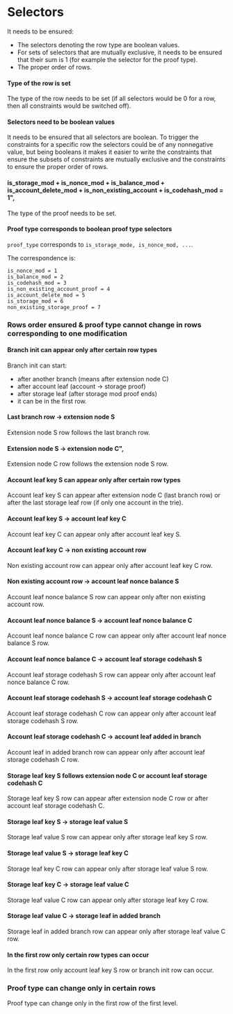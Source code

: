 # Selectors

It needs to be ensured:

 - The selectors denoting the row type are boolean values.
 - For sets of selectors that are mutually exclusive, it needs to be ensured that
   their sum is 1 (for example the selector for the proof type).
 - The proper order of rows.

#### Type of the row is set

The type of the row needs to be set (if all selectors would be 0 for a row, then all constraints
would be switched off).

#### Selectors need to be boolean values

It needs to be ensured that all selectors are boolean. To trigger the constraints for
a specific row the selectors could be of any nonnegative value, but being booleans
it makes it easier to write the constraints that ensure the subsets of constraints are
mutually exclusive and the constraints to ensure the proper order of rows.

#### is_storage_mod + is_nonce_mod + is_balance_mod + is_account_delete_mod + is_non_existing_account + is_codehash_mod = 1",

The type of the proof needs to be set.

#### Proof type corresponds to boolean proof type selectors

`proof_type` corresponds to `is_storage_mode, is_nonce_mod, ...`.

The correspondence is:
```
is_nonce_mod = 1
is_balance_mod = 2
is_codehash_mod = 3
is_non_existing_account_proof = 4
is_account_delete_mod = 5
is_storage_mod = 6
non_existing_storage_proof = 7
```

### Rows order ensured & proof type cannot change in rows corresponding to one modification

#### Branch init can appear only after certain row types

Branch init can start:

  - after another branch (means after extension node C)
  - after account leaf (account -> storage proof)
  - after storage leaf (after storage mod proof ends)
  - it can be in the first row.

#### Last branch row -> extension node S

Extension node S row follows the last branch row.

#### Extension node S -> extension node C",

Extension node C row follows the extension node S row.

#### Account leaf key S can appear only after certain row types

Account leaf key S can appear after extension node C (last branch row) or after
the last storage leaf row (if only one account in the trie).

#### Account leaf key S -> account leaf key C

Account leaf key C can appear only after account leaf key S.

#### Account leaf key C -> non existing account row

Non existing account row can appear only after account leaf key C row.

#### Non existing account row -> account leaf nonce balance S

Account leaf nonce balance S row can appear only after non existing account row.

#### Account leaf nonce balance S -> account leaf nonce balance C

Account leaf nonce balance C row can appear only after account leaf nonce balance S row. 

#### Account leaf nonce balance C -> account leaf storage codehash S

Account leaf storage codehash S row can appear only after account leaf nonce balance C row. 

#### Account leaf storage codehash S -> account leaf storage codehash C

Account leaf storage codehash C row can appear only after account leaf storage codehash S row. 

#### Account leaf storage codehash C -> account leaf added in branch

Account leaf in added branch row can appear only after account leaf storage codehash C row. 

#### Storage leaf key S follows extension node C or account leaf storage codehash C

Storage leaf key S row can appear after extension node C row or after account leaf storage codehash C.

#### Storage leaf key S -> storage leaf value S

Storage leaf value S row can appear only after storage leaf key S row.

#### Storage leaf value S -> storage leaf key C

Storage leaf key C row can appear only after storage leaf value S row.

#### Storage leaf key C -> storage leaf value C

Storage leaf value C row can appear only after storage leaf key C row.

#### Storage leaf value C -> storage leaf in added branch

Storage leaf in added branch row can appear only after storage leaf value C row.

#### In the first row only certain row types can occur

In the first row only account leaf key S row or branch init row can occur.

### Proof type can change only in certain rows

Proof type can change only in the first row of the first level.
